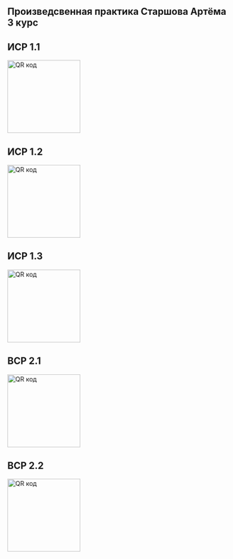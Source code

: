## Произведсвенная практика Старшова Артёма 3 курс
##   ИСР 1.1
<a href="http://qrcoder.ru" target="_blank"><img src="http://qrcoder.ru/code/?https%3A%2F%2Fgithub.com%2Fartemstarshov%2F-3-%2Fblob%2Fmain%2F%25D0%2598%25D0%25A1%25D0%25A0%25201.1.pdf&4&0" width="164" height="164" border="0" title="QR код"></a>
## ИСР 1.2
<a href="http://qrcoder.ru" target="_blank"><img src="http://qrcoder.ru/code/?https%3A%2F%2Fgithub.com%2Fartemstarshov%2F-3-%2Fblob%2Fmain%2F%25D0%2598%25D0%25A1%25D0%25A0%25201.2.pdf&4&0" width="164" height="164" border="0" title="QR код"></a>
## ИСР 1.3
<a href="http://qrcoder.ru" target="_blank"><img src="http://qrcoder.ru/code/?https%3A%2F%2Fgithub.com%2Fartemstarshov%2F-3-%2Fblob%2Fmain%2F%25D0%2598%25D0%25A1%25D0%25A0%25201.3.pdf&4&0" width="164" height="164" border="0" title="QR код"></a>
## ВСР 2.1
<a href="http://qrcoder.ru" target="_blank"><img src="http://qrcoder.ru/code/?https%3A%2F%2Fgithub.com%2Fartemstarshov%2F-3-%2Fblob%2Fmain%2F%25D0%2592%25D0%25A1%25D0%25A0%25202.1.pdf&4&0" width="164" height="164" border="0" title="QR код"></a>
## ВСР 2.2
<a href="http://qrcoder.ru" target="_blank"><img src="http://qrcoder.ru/code/?https%3A%2F%2Fgithub.com%2Fartemstarshov%2F-3-%2Fblob%2Fmain%2F%25D0%2592%25D0%25A1%25D0%25A0%25202.2.pdf&4&0" width="164" height="164" border="0" title="QR код"></a>
